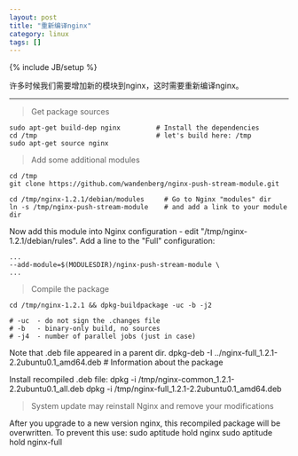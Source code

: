 ```yaml
---
layout: post
title: "重新编译nginx"
category: linux
tags: []
---
```

{% include JB/setup %}

许多时候我们需要增加新的模块到nginx，这时需要重新编译nginx。

---

>Get package sources
    
    sudo apt-get build-dep nginx         # Install the dependencies
    cd /tmp                              # let's build here: /tmp
    sudo apt-get source nginx 

>Add some additional modules

    cd /tmp
    git clone https://github.com/wandenberg/nginx-push-stream-module.git

    cd /tmp/nginx-1.2.1/debian/modules     # Go to Nginx "modules" dir
    ln -s /tmp/nginx-push-stream-module    # and add a link to your module dir

Now add this module into Nginx configuration - edit "/tmp/nginx-1.2.1/debian/rules".
Add a line to the "Full" configuration:

    ...
    --add-module=$(MODULESDIR)/nginx-push-stream-module \
    ...

>Compile the package

    cd /tmp/nginx-1.2.1 && dpkg-buildpackage -uc -b -j2

    # -uc  - do not sign the .changes file
    # -b   - binary-only build, no sources
    # -j4  - number of parallel jobs (just in case)

Note that .deb file appeared in a parent dir.
    dpkg-deb -I ../nginx-full_1.2.1-2.2ubuntu0.1_amd64.deb      # Information about the package

Install recompiled .deb file:
    dpkg -i /tmp/nginx-common_1.2.1-2.2ubuntu0.1_all.deb
    dpkg -i /tmp/nginx-full_1.2.1-2.2ubuntu0.1_amd64.deb

>System update may reinstall Nginx and remove your modifications

Аfter you upgrade to a new version nginx, this recompiled package will be overwritten.
To prevent this use:
    sudo aptitude hold nginx
    sudo aptitude hold nginx-full